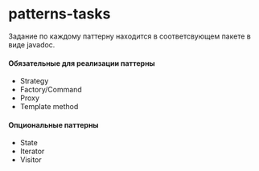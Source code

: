 # patterns-tasks

Задание по каждому паттерну находится в соответсвующем пакете в виде javadoc.

#### Обязательные для реализации паттерны
* Strategy 
* Factory/Command  
* Proxy
* Template method  

#### Опциональные паттерны
* State
* Iterator
* Visitor
